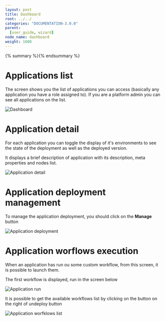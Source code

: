 ```yaml
---
layout: post
title: Dashboard
root: ../../
categories: "DOCUMENTATION-3.0.0"
parent:
  [user_guide, wizard]
node_name: dashboard
weight: 1600
---
```


{% summary %}{% endsummary %}

# Applications list

The screen shows you the list of applications you can access (basically any application you have a role assigned to). If you are a platform admin you can see all applications on the list. 

![Dashboard](../../images/3.0.0/user_guide/wizard/applicationwizard-dashboard-1.png)

# Application detail

For each application you can toggle the display of it's environments to see the state of the deployment as well as the deployed version.

It displays a brief description of application with its description, meta properties and nodes list.

![Application detail](../../images/3.0.0/user_guide/wizard/applicationwizard-dashboard-2.png)


# Application deployment management

To manage the application deployment, you should click on the **Manage** button

![Application deployment](../../images/3.0.0/user_guide/wizard/applicationwizard-dashboard-3.png)

# Application worflows execution

When an application has run ou some custom workflow, from this screen, it is possible to launch them.

The first workflow is displayed, run in the screen below

![Application run](../../images/3.0.0/user_guide/wizard/applicationwizard-dashboard-4.png)

It is possible to get the available workflows list by clicking on the button on the right of undeploy button

![Application worfklows list](../../images/3.0.0/user_guide/wizard/applicationwizard-dashboard-5.png)


